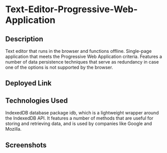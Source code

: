 # Text-Editor-Progressive-Web-Application

## Description

Text editor that runs in the browser and functions offline. Single-page application that meets the Progressive Web Application criteria. Features a number of data persistence techniques that serve as redundancy in case one of the options is not supported by the browser. 

## Deployed Link

## Technologies Used

IndexedDB database
package idb, which is a lightweight wrapper around the IndexedDB API. It features a number of methods that are useful for storing and retrieving data, and is used by companies like Google and Mozilla.

## Screenshots

